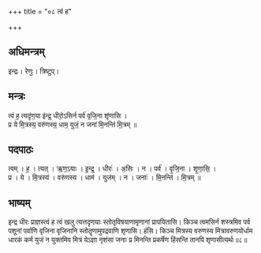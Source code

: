 +++
title = "०८ त्वं ह"

+++
## अधिमन्त्रम्
इन्द्रः। रेणुः। त्रिष्टुप्।

## मन्त्रः
त्वं ह॒ त्यदृ॑ण॒या इ॑न्द्र॒ धीरो॒ऽसिर्न पर्व॑ वृजि॒ना शृ॑णासि ।  
प्र ये मि॒त्रस्य॒ वरु॑णस्य॒ धाम॒ युजं॒ न जना॑ मि॒नन्ति॑ मि॒त्रम् ॥

## पदपाठः
त्वम् । ह॒ । त्यत् । ऋ॒ण॒ऽयाः । इ॒न्द्र॒ । धीरः॑ । अ॒सिः । न । पर्व॑ । वृ॒जि॒ना । शृ॒णा॒सि॒ ।  
प्र । ये । मि॒त्रस्य॑ । वरु॑णस्य । धाम॑ । युज॑म् । न । जनाः॑ । मि॒नन्ति॑ । मि॒त्रम् ॥

## भाष्यम्
इन्द्र धीरः प्राज्ञस्त्वं ह त्वं खलु त्यत्तदृणयाः स्तोतृविषयाणामृणानां प्रापयितासि। किञ्च त्वमसिर्न शस्त्रमिव पर्व पशूनां पर्वाणि वृजिना वृजिनानि स्तोतॄणामुपद्रवाणि शृणासि। हंसि। किञ्च मित्रस्य वरुणस्य मित्रावरुणयोर्धाम धारकं कर्म युजं न युक्तमिव मित्रं येऽज्ञा नृशंसा जनाः प्र मिनन्ति प्रकर्षॆण हिंसन्ति तानपि शृणासीत्यर्थः॥८॥
